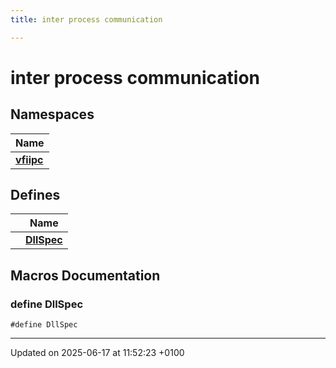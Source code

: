 ```yaml
---
title: inter process communication

---
```


# inter process communication



## Namespaces

| Name           |
| -------------- |
| **[vfiipc](namespacevfiipc.md)**  |

## Defines

|                | Name           |
| -------------- | -------------- |
|  | **[DllSpec](group__vfiipc.md#define-dllspec)**  |




## Macros Documentation

### define DllSpec

```
#define DllSpec 
```




-------------------------------

Updated on 2025-06-17 at 11:52:23 +0100